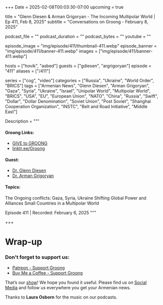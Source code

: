 +++
Date = 2025-02-08T00:03:30-07:00
upcoming = true

title = "Glenn Diesen & Arman Grigoryan - The Incoming Multipolar World | Ep 411, Feb 8, 2025"
subtitle = "Conversations on Groong - February 8, 2025"

podcast_file = ""
podcast_duration = ""
podcast_bytes = ""
youtube = ""

episode_image = "img/episode/411/thumbnail-411.webp"
episode_banner = "img/episode/411/banner-411.webp"
images = ["img/episode/411/banner-411.webp"]

hosts = ["hovik", "asbed"]
guests = ["gdiesen", "argrigoryan"]
episode = "411"
aliases = ["/411"]

series = ["cog", "video"]
categories = ["Russia", "Ukraine", "World Order", "BRICS"]
tags = ["Armenian News", "Glenn Diesen", "Arman Grigoryan", "Gaza", "Syria", "Ukraine", "Israel", "Unipolar World", "Multipolar World", "BRICS", "USA", "EU", "European Union", "NATO", "China", "Russia", "Swift", "Dollar", "Dollar Denomination", "Soviet Union", "Post Soviet", "Shanghai Cooperation Organization", "INSTC", "Belt and Road Initiative", "Middle East"]


Description = """

#### Groong Links:
* [GIVE to GROONG](https://podcasts.groong.org/donate)
* [linktr.ee/Groong](https://linktr.ee/groong)

#### Guest:
* [Dr. Glenn Diesen](/guest/gdiesen)
* [Dr. Arman Grigoryan](/guest/argrigoryan)


#### Topics:
The Ongoing conflicts: Gaza, Syria, Ukraine
Shifting Global Power and Alliances
Small Countries in a Multipolar World


Episode 411 | Recorded: February 6, 2025
"""

+++



# Wrap-up

### **Don't forget to support us:**
* [Patreon - Support Groong](https://www.patreon.com/ann_groong)
* [Buy Me a Coffee - Support Groong](https://www.buymeacoffee.com/groong)


That’s our [show](https://podcasts.groong.org/)! We hope you found it useful. Please find us on [Social Media](https://linktr.ee/groong) and follow us everywhere you get your Armenian news.

Thanks to **Laura Osborn** for the music on our podcasts.

